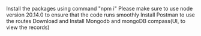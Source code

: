 Install the packages using command "npm i"
Please make sure to use node version 20.14.0 to ensure that the code runs smoothly
Install Postman to use the routes
Download and Install Mongodb and mongoDB compass(UI, to view the records)
